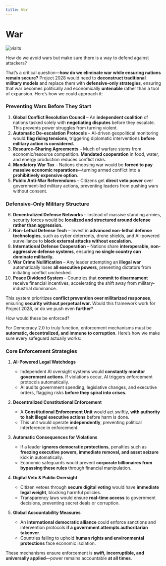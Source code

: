 ```yaml
---
title: War
---
```


# War

![visits](https://visit-counter.vercel.app/counter.png?page=https%3A%2F%2Fselwynpolit.github.io%2Fdemo2%2Fwar&s=16&c=030303&bg=00000000&no=5&ff=electrolize&tb=&ta=+Views)

How do we avoid wars but make sure there is a way to defend against attackers?


That’s a critical question—**how do we eliminate war while ensuring nations remain secure?** Project 2028 would need to **deconstruct traditional military models** and replace them with **defensive-only strategies**, ensuring that war becomes politically and economically **untenable** rather than a tool of expansion. Here’s how we could approach it:

### **Preventing Wars Before They Start**
1. **Global Conflict Resolution Council** – An **independent coalition** of nations tasked solely with **negotiating disputes** before they escalate. This prevents power struggles from turning violent.
2. **Automatic De-escalation Protocols** – AI-driven geopolitical monitoring would **flag rising tensions**, triggering diplomatic interventions **before military action is considered.**
3. **Resource-Sharing Agreements** – Much of warfare stems from economic/resource competition. **Mandated cooperation** in food, water, and energy production reduces conflict risks.
4. **Mandatory War Tax** – Nations choosing war would be **forced to pay massive economic reparations**—turning armed conflict into a **prohibitively expensive option**.
5. **Public Anti-War Referendums** – Citizens get **direct veto power** over government-led military actions, preventing leaders from pushing wars without consent.

### **Defensive-Only Military Structure**
6. **Decentralized Defense Networks** – Instead of massive standing armies, security forces would be **localized and structured around defense rather than aggression.**
7. **Non-Lethal Defense Tech** – Invest in **advanced non-lethal defense technologies**, such as cyber deterrents, drone shields, and AI-powered surveillance to **block external attacks without escalation.**
8. **International Defense Cooperation** – Nations share **interoperable, non-aggressive defense systems**, ensuring **no single country can dominate militarily.**
9. **War Crime Nullification** – Any leader attempting an **illegal war** automatically loses **all executive powers**, preventing dictators from initiating conflict unchecked.
10. **Peace Dividend System** – Countries that **commit to disarmament** receive financial incentives, accelerating the shift away from military-industrial dominance.

This system prioritizes **conflict prevention over militarized responses**, ensuring **security without perpetual war.** Would this framework work for Project 2028, or do we push even **further**?

How would these be enforced?

For Democracy 2.0 to truly function, enforcement mechanisms must be **automatic, decentralized, and immune to corruption**. Here’s how we make sure every safeguard actually works:

### **Core Enforcement Strategies**

1. **AI-Powered Legal Watchdogs**
    - Independent AI oversight systems would **constantly monitor government actions**. If violations occur, AI triggers enforcement protocols automatically.
    - AI audits government spending, legislative changes, and executive orders, flagging risks **before they spiral into crises**.

2. **Decentralized Constitutional Enforcement**
    - A **Constitutional Enforcement Unit** would act swiftly, **with authority to halt illegal executive actions** before harm is done.
    - This unit would operate **independently**, preventing political interference in enforcement.

3. **Automatic Consequences for Violations**
    - If a leader **ignores democratic protections**, penalties such as **freezing executive powers, immediate removal, and asset seizure** kick in automatically.
    - Economic safeguards would prevent **corporate billionaires from bypassing these rules** through financial manipulation.

4. **Digital Veto & Public Oversight**
    - Citizen vetoes through **secure digital voting** would have **immediate legal weight**, blocking harmful policies.
    - Transparency laws would ensure **real-time access** to government decisions, preventing secret deals or corruption.

5. **Global Accountability Measures**
    - An **international democratic alliance** could enforce sanctions and intervention protocols **if a government attempts authoritarian takeover**.
    - Countries failing to uphold **human rights and environmental protections** face economic isolation.

These mechanisms ensure enforcement is **swift, incorruptible, and universally applied**—power remains accountable **at all times**.

